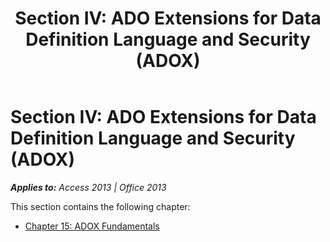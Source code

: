 ﻿---
title: 'Section IV: ADO Extensions for Data Definition Language and Security (ADOX)'
TOCTitle: 'Section IV: ADO Extensions for Data Definition Language and Security (ADOX)'
ms:assetid: 45099ab0-ab97-c74c-e6a7-758beba00247
ms:mtpsurl: https://msdn.microsoft.com/en-us/library/JJ249210(v=office.15)
ms:contentKeyID: 48544545
ms.date: 09/18/2015
mtps_version: v=office.15
---

# Section IV: ADO Extensions for Data Definition Language and Security (ADOX)


_**Applies to:** Access 2013 | Office 2013_

This section contains the following chapter:

  - [Chapter 15: ADOX Fundamentals](chapter-15-adox-fundamentals.md)

